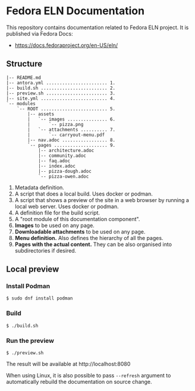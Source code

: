 # Fedora ELN Documentation

This repository contains documentation related to Fedora ELN project.
It is published via Fedora Docs:

* https://docs.fedoraproject.org/en-US/eln/

## Structure

```
|-- README.md
|-- antora.yml ....................... 1.
|-- build.sh ......................... 2.
|-- preview.sh ....................... 3.
|-- site.yml ......................... 4.
`-- modules
    `-- ROOT ......................... 5.
        |-- assets
        |   `-- images ............... 6.
        |       `-- pizza.png
        |   `-- attachments .......... 7.
        |       `-- carryout-menu.pdf
        |-- nav.adoc ................. 8.
        `-- pages .................... 9.
            |-- architecture.adoc
            |-- community.adoc
            |-- faq.adoc
            |-- index.adoc
            |-- pizza-dough.adoc
            `-- pizza-owen.adoc
```

1. Metadata definition.
2. A script that does a local build. Uses docker or podman.
3. A script that shows a preview of the site in a web browser by running a local web server. Uses docker or podman.
4. A definition file for the build script.
5. A "root module of this documentation component".
6. **Images** to be used on any page.
7. **Downloadable attachments** to be used on any page.
8. **Menu definition.** Also defines the hierarchy of all the pages.
9. **Pages with the actual content.** They can be also organised into subdirectories if desired.

## Local preview

### Install Podman

```
$ sudo dnf install podman
```

### Build

```
$ ./build.sh

```

### Run the preview

```
$ ./preview.sh
```

The result will be available at http://localhost:8080

When using Linux, it is also possible to pass `--refresh` argument to automatically
rebuild the documentation on source change.

